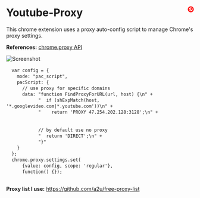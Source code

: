 # Youtube-Proxy <img style="float: right; height: 16px;" src="https://raw.githubusercontent.com/AzimsTech/Youtube-Proxy/master/icon16.png" />
 
This chrome extension uses a proxy auto-config script to manage Chrome's proxy settings. 

**References:** [chrome.proxy API](https://developer.chrome.com/extensions/proxy)

![Screenshot](https://i.imgur.com/wgaRnUZ.png)

```
  var config = {
    mode: "pac_script",
    pacScript: {
      // use proxy for specific domains
      data: "function FindProxyForURL(url, host) {\n" +
            "  if (shExpMatch(host, '*.googlevideo.com|*.youtube.com'))\n" +
            "    return 'PROXY 47.254.202.128:3128';\n" +

            
            // by default use no proxy
            "  return 'DIRECT';\n" +
            "}"
    }
  };
  chrome.proxy.settings.set(
      {value: config, scope: 'regular'},
      function() {});


```

**Proxy list I use:** https://github.com/a2u/free-proxy-list
